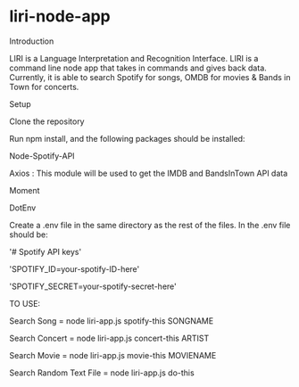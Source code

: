 # liri-node-app
Introduction

LIRI is a Language Interpretation and Recognition Interface. LIRI is a command line node app that takes in commands and gives back data. Currently, it is able to search Spotify for songs, OMDB for movies & Bands in Town for concerts.

Setup

Clone the repository

Run npm install, and the following packages should be installed:

Node-Spotify-API

Axios : This module will be used to get the IMDB and BandsInTown API data

Moment

DotEnv

Create a .env file in the same directory as the rest of the files. In the .env file should be:

'# Spotify API keys'

'SPOTIFY_ID=your-spotify-ID-here'

'SPOTIFY_SECRET=your-spotify-secret-here'



TO USE:

Search Song = node liri-app.js spotify-this SONGNAME

Search Concert = node liri-app.js concert-this ARTIST

Search Movie = node liri-app.js movie-this MOVIENAME

Search Random Text File = node liri-app.js do-this